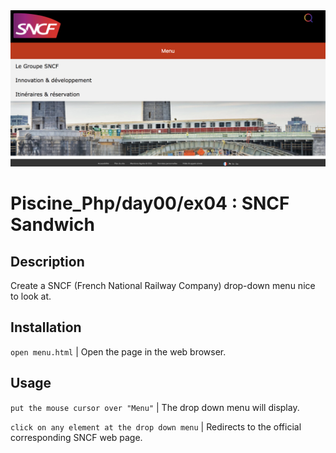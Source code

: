 <img src="../../resources/images/menu.png" width="1200">

# Piscine_Php/day00/ex04 : SNCF Sandwich

## Description
Create a SNCF (French National Railway Company) drop-down menu nice to look at.

## Installation
`open menu.html` | Open the page in the web browser.

## Usage
`put the mouse cursor over "Menu"` | The drop down menu will display.

`click on any element at the drop down menu` | Redirects to the official corresponding SNCF web page.
